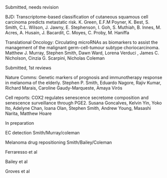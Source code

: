 Submitted, needs revision

BJD: Transcriptome-based classification of cutaneous squamous cell carcinoma predicts metastatic risk. K. Green, E.F.M Poyner, K. Best, S. Smith, C.L. Wilson, J. Jawny, E. Stephenson, I. Goh, S. Muthiah, B. Innes, M. Acres, A. Husain, J. Bacardit, C. Moyes, C. Proby, M. Haniffa

Translational Oncology: Circulating microRNAs as biomarkers to assist the management of the malignant germ-cell-tumour subtype choriocarcinoma. Matthew J. Murray, Stephen Smith, Dawn Ward, Lorena Verduci , James C. Nicholson, Cinzia G. Scarpini, Nicholas Coleman

Submitted, 1st reviews

Nature Comms: Genetic markers of prognosis and immunotherapy response in melanoma of the elderly. Stephen P. Smith, Eduardo Nagore, Rajiv Kumar, Richard Marais, Caroline Gaudy-Marqueste, Amaya Virós

Cell reports: COX2 regulates senescence secretome composition and senescence surveillance through PGE2. Susana Goncalves, Kelvin Yin, Yoko Ito, Adelyne Chan, Ioana Olan, Stephen Smith, Andrew Young, Masashi Narita, Matthew Hoare

In preparation

EC detection Smith/Murray/coleman

Melanoma drug repositioning Smith/Bailey/Coleman

Ferraresso et al

Bailey et al

Groves et al
